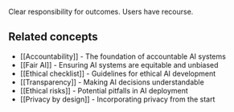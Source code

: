 Clear responsibility for outcomes. Users have recourse.



## Related concepts

- [[Accountability]] - The foundation of accountable AI systems
- [[Fair AI]] - Ensuring AI systems are equitable and unbiased
- [[Ethical checklist]] - Guidelines for ethical AI development
- [[Transparency]] - Making AI decisions understandable
- [[Ethical risks]] - Potential pitfalls in AI deployment
- [[Privacy by design]] - Incorporating privacy from the start
